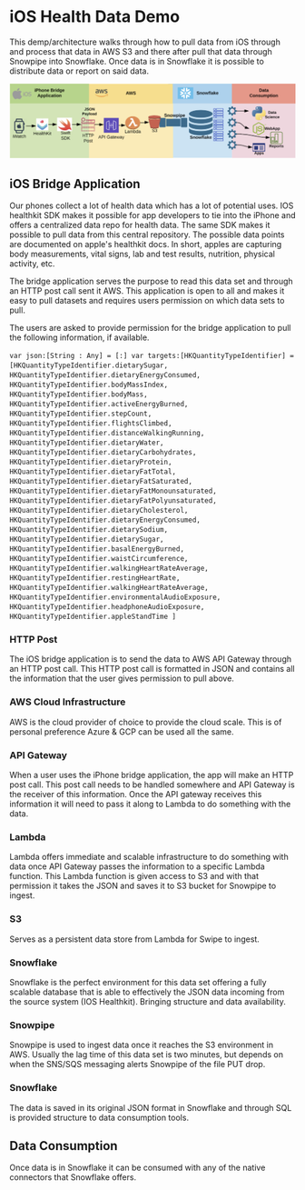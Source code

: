 # iOS Health Data Demo

This demp/architecture walks through how to pull data from iOS through and process that data in AWS S3 and there after pull  that data through Snowpipe into Snowflake. Once data is in Snowflake it is possible to distribute data or report on said data.

![img](https://github.com/mariusndini/img/blob/master/SnowHealthArch.png)


## iOS Bridge Application
Our phones collect a lot of health data which has a lot of potential uses. IOS healthkit SDK makes it possible for app developers to tie into the iPhone and offers a centralized data repo for health data. The same SDK makes it possible to pull data from this central repository. The possible data points are documented on apple's healthkit docs. In short, apples are capturing body measurements, vital signs, lab and test results, nutrition, physical activity, etc.  

The bridge application serves the purpose to read this data set and through an HTTP post call sent it AWS. This application is open to all and makes it easy to pull datasets and requires users permission on which data sets to pull. 

The users are asked to provide permission for the bridge application to  pull the following information, if available. 

`
  var json:[String : Any] = [:]
  var targets:[HKQuantityTypeIdentifier] =
  [HKQuantityTypeIdentifier.dietarySugar,
   HKQuantityTypeIdentifier.dietaryEnergyConsumed,
   HKQuantityTypeIdentifier.bodyMassIndex,
   HKQuantityTypeIdentifier.bodyMass,
   HKQuantityTypeIdentifier.activeEnergyBurned,
   HKQuantityTypeIdentifier.stepCount,
   HKQuantityTypeIdentifier.flightsClimbed,
   HKQuantityTypeIdentifier.distanceWalkingRunning,
   HKQuantityTypeIdentifier.dietaryWater,
   HKQuantityTypeIdentifier.dietaryCarbohydrates,
   HKQuantityTypeIdentifier.dietaryProtein,
   HKQuantityTypeIdentifier.dietaryFatTotal,
   HKQuantityTypeIdentifier.dietaryFatSaturated,
   HKQuantityTypeIdentifier.dietaryFatMonounsaturated,
   HKQuantityTypeIdentifier.dietaryFatPolyunsaturated,
   HKQuantityTypeIdentifier.dietaryCholesterol,
   HKQuantityTypeIdentifier.dietaryEnergyConsumed,
   HKQuantityTypeIdentifier.dietarySodium,
   HKQuantityTypeIdentifier.dietarySugar,
   HKQuantityTypeIdentifier.basalEnergyBurned,
   HKQuantityTypeIdentifier.waistCircumference,
   HKQuantityTypeIdentifier.walkingHeartRateAverage,
   HKQuantityTypeIdentifier.restingHeartRate,
   HKQuantityTypeIdentifier.walkingHeartRateAverage,
   HKQuantityTypeIdentifier.environmentalAudioExposure,
   HKQuantityTypeIdentifier.headphoneAudioExposure,
   HKQuantityTypeIdentifier.appleStandTime
  ]
`


### HTTP Post
The iOS bridge application is to send the data to AWS API Gateway through an HTTP post call. This HTTP post call is formatted in JSON and contains all the information that the user gives permission to pull above. 

### AWS Cloud Infrastructure
AWS is the cloud provider of choice to provide the cloud scale. This is of personal preference Azure & GCP can be used all the same. 

### API Gateway
When a user uses the iPhone bridge application, the app will make an HTTP post call. This post call needs to be handled somewhere and API Gateway is the receiver of this information. Once the API gateway receives this information it will need to pass it along to Lambda to do something with the data. 

### Lambda
Lambda offers immediate and scalable infrastructure to do something with data once API Gateway passes the information to a specific Lambda function. This Lambda function is given access to S3 and with that permission it takes the JSON and saves it to S3 bucket for Snowpipe to ingest. 

### S3
Serves as a persistent data store from Lambda for Swipe to ingest. 

### Snowflake
Snowflake is the perfect environment for this data set offering a fully scalable database that is able to effectively the JSON data incoming from the source system (IOS Healthkit). Bringing structure and data availability. 

### Snowpipe
Snowpipe is used to ingest data once it reaches the S3 environment in AWS. Usually the lag time of this data set is two minutes, but depends on when the SNS/SQS messaging alerts Snowpipe of the file PUT drop.

### Snowflake
The data is saved in its original JSON format in Snowflake and through SQL is provided structure to data consumption tools. 


## Data Consumption
Once data is in Snowflake it can be consumed with any of the native connectors that Snowflake offers. 
